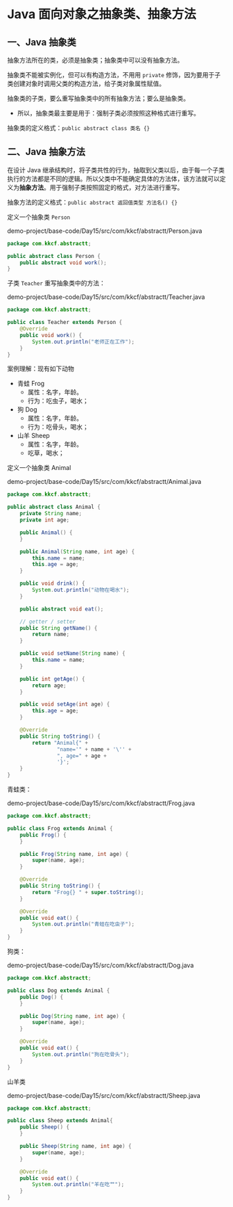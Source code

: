 # Java 面向对象之抽象类、抽象方法

## 一、Java 抽象类

抽象方法所在的类，必须是抽象类；抽象类中可以没有抽象方法。

抽象类不能被实例化，但可以有构造方法，不用用 `private` 修饰，因为要用于子类创建对象时调用父类的构造方法，给子类对象属性赋值。

抽象类的子类，要么重写抽象类中的所有抽象方法；要么是抽象类。

- 所以，抽象类最主要是用于：强制子类必须按照这种格式进行重写。

抽象类的定义格式：`public abstract class 类名 {}`

## 二、Java 抽象方法

在设计 Java 继承结构时，将子类共性的行为，抽取到父类以后，由于每一个子类执行的方法都是不同的逻辑。所以父类中不能确定具体的方法体，该方法就可以定义为**抽象方法**。用于强制子类按照固定的格式，对方法进行重写。

抽象方法的定义格式：`public abstract 返回值类型 方法名() {}`

定义一个抽象类 `Person`

demo-project/base-code/Day15/src/com/kkcf/abstractt/Person.java

```java
package com.kkcf.abstractt;

public abstract class Person {
    public abstract void work();
}
```

子类 `Teacher` 重写抽象类中的方法：

demo-project/base-code/Day15/src/com/kkcf/abstractt/Teacher.java

```java
package com.kkcf.abstractt;

public class Teacher extends Person {
    @Override
    public void work() {
        System.out.println("老师正在工作");
    }
}
```

案例理解：现有如下动物

- 青蛙 Frog
  - 属性：名字，年龄。
  - 行为：吃虫子，喝水；
- 狗 Dog
  - 属性：名字，年龄。
  - 行为：吃骨头，喝水；
- 山羊 Sheep
  - 属性：名字，年龄。
  - 吃草，喝水；

定义一个抽象类 Animal

demo-project/base-code/Day15/src/com/kkcf/abstractt/Animal.java

```java
package com.kkcf.abstractt;

public abstract class Animal {
    private String name;
    private int age;

    public Animal() {
    }

    public Animal(String name, int age) {
        this.name = name;
        this.age = age;
    }

    public void drink() {
        System.out.println("动物在喝水");
    }

    public abstract void eat();

    // getter / setter
    public String getName() {
        return name;
    }

    public void setName(String name) {
        this.name = name;
    }

    public int getAge() {
        return age;
    }

    public void setAge(int age) {
        this.age = age;
    }

    @Override
    public String toString() {
        return "Animal{" +
                "name='" + name + '\'' +
                ", age=" + age +
                '}';
    }
}
```

青蛙类：

demo-project/base-code/Day15/src/com/kkcf/abstractt/Frog.java

```java
package com.kkcf.abstractt;

public class Frog extends Animal {
    public Frog() {
    }

    public Frog(String name, int age) {
        super(name, age);
    }

    @Override
    public String toString() {
        return "Frog{} " + super.toString();
    }

    @Override
    public void eat() {
        System.out.println("青蛙在吃虫子");
    }
}
```

狗类：

demo-project/base-code/Day15/src/com/kkcf/abstractt/Dog.java

```java
package com.kkcf.abstractt;

public class Dog extends Animal {
    public Dog() {
    }

    public Dog(String name, int age) {
        super(name, age);
    }

    @Override
    public void eat() {
        System.out.println("狗在吃骨头");
    }
}
```

山羊类

demo-project/base-code/Day15/src/com/kkcf/abstractt/Sheep.java

```java
package com.kkcf.abstractt;

public class Sheep extends Animal{
    public Sheep() {
    }

    public Sheep(String name, int age) {
        super(name, age);
    }

    @Override
    public void eat() {
        System.out.println("羊在吃艹");
    }
}
```
